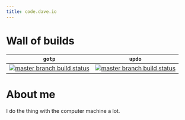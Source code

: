 ```yaml
---
title: code.dave.io
---
```


# Wall of builds

<table>
  <thead>
    <tr>
      <th>
        <code>gotp</code>
      </th>
      <th>
        <code>updo</code>
      </th>
    </tr>
  </thead>
  <tbody>
    <tr>
      <td>
        <a href="https://travis-ci.com/daveio/gotp/branches" rel="nofollow">
          <img src="https://travis-ci.com/daveio/gotp.svg?branch=master" alt="master branch build status">
        </a>
      </td>
      <td>
        <a href="https://travis-ci.com/daveio/updo/branches" rel="nofollow">
          <img src="https://travis-ci.com/daveio/updo.svg?branch=master" alt="master branch build status">
        </a>
      </td>
    </tr>
  </tbody>
</table>

# About me

I do the thing with the computer machine a lot.
